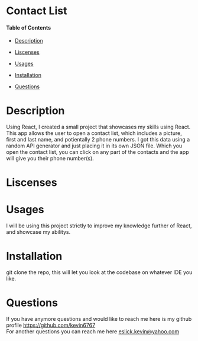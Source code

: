 # Contact List

#### Table of Contents

- [Description](https://github.com/kevin6767/contact-list/tree/master/column_coding_test#description)

- [Liscenses](https://github.com/kevin6767/contact-list/tree/master/column_coding_test#liscenses)

- [Usages](https://github.com/kevin6767/contact-list/tree/master/column_coding_test#usages)

- [Installation](https://github.com/kevin6767/contact-list/tree/master/column_coding_test#installation)

- [Questions](https://github.com/kevin6767/contact-list/tree/master/column_coding_test#questions)

# Description

Using React, I created a small project that showcases my skills using React. This app allows the user to open a contact list, which includes a picture, first and last name, and potientally 2 phone numbers. I got this data using a random API generator and just placing it in its own JSON file. Which you open the contact list, you can click on any part of the contacts and the app will give you their phone number(s).

# Liscenses

# Usages

I will be using this project strictly to improve my knowledge further of React, and showcase my abilitys.

# Installation

git clone the repo, this will let you look at the codebase on whatever IDE you like.

# Questions

If you have anymore questions and would like to reach me here is my github profile <https://github.com/kevin6767>
<br>
For another questions you can reach me here <eslick.kevin@yahoo.com>
